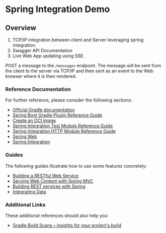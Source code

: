 # Spring Integration Demo

## Overview
1. TCP/IP integration between client and Server leveraging spring integration.
2. Swagger API Documentation
3. Live Web App updating using SSE.

POST a message to the `/messages` endpoint.  The message will be sent from the client to the server via TCP/IP and then sent as an event to the Web browser where it is then rendered.

### Reference Documentation
For further reference, please consider the following sections:

* [Official Gradle documentation](https://docs.gradle.org)
* [Spring Boot Gradle Plugin Reference Guide](https://docs.spring.io/spring-boot/3.3.3/gradle-plugin)
* [Create an OCI image](https://docs.spring.io/spring-boot/3.3.3/gradle-plugin/packaging-oci-image.html)
* [Spring Integration Test Module Reference Guide](https://docs.spring.io/spring-integration/reference/html/testing.html)
* [Spring Integration HTTP Module Reference Guide](https://docs.spring.io/spring-integration/reference/html/http.html)
* [Spring Web](https://docs.spring.io/spring-boot/docs/3.3.3/reference/htmlsingle/index.html#web)
* [Spring Integration](https://docs.spring.io/spring-boot/docs/3.3.3/reference/htmlsingle/index.html#messaging.spring-integration)

### Guides
The following guides illustrate how to use some features concretely:

* [Building a RESTful Web Service](https://spring.io/guides/gs/rest-service/)
* [Serving Web Content with Spring MVC](https://spring.io/guides/gs/serving-web-content/)
* [Building REST services with Spring](https://spring.io/guides/tutorials/rest/)
* [Integrating Data](https://spring.io/guides/gs/integration/)

### Additional Links
These additional references should also help you:

* [Gradle Build Scans – insights for your project's build](https://scans.gradle.com#gradle)

